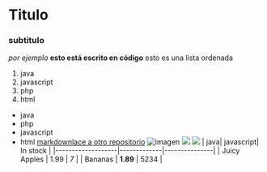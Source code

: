 # Titulo 
### subtitulo
*por ejemplo* **esto está escrito en código**
esto es una lista ordenada
1. java
2. javascript
3. php
4. html

* java 
* php
* javascript
* html
[markdownlace a otro repositorio](https://github.com/MiguelAngelMaldonadoLopez/prueba_MiguelAngelMaldonadoLopez/blob/main/ejemplo.txt)
![imagen](/prueba_MiguelAngelMaldonadoLopez/imagenes/copia.JPG "Título alternativo")
![](https://www.google.com/url?sa=i&url=https%3A%2F%2Fwww.centrostafad.com%2Fitem%2Fabdera%2F&psig=AOvVaw1lNAPJpefv6rIpMNU36Abr&ust=1665124148116000&source=images&cd=vfe&ved=0CAwQjRxqFwoTCJiigf78yvoCFQAAAAAdAAAAABAR)
![](https://github.githubassets.com/images/modules/logos_page/GitHub-Mark.png)
| java| javascript| In stock |
|-------------------|-------------|---------------|
| Juicy Apples | 1.99 | *7* |
| Bananas | **1.89** | 5234 |



